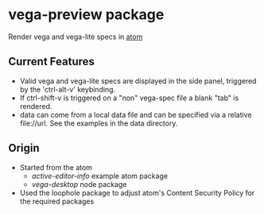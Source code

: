 # vega-preview package

Render vega and vega-lite specs in [atom](https://atom.io/)


## Current Features
* Valid vega and vega-lite specs are displayed in the side panel, triggered by the 'ctrl-alt-v' keybinding.
* If ctrl-shift-v is triggered on a "non" vega-spec file a blank "tab" is rendered.
* data can come from a local data file and can be specified via a relative file://url. See the examples in the data directory.

## Origin
* Started from the atom
  * _active-editor-info_ example atom package
  * _vega-desktop_ node package
* Used the loophole package to adjust atom's Content Security Policy for the required packages
